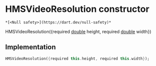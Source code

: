 


# HMSVideoResolution constructor




    *[<Null safety>](https://dart.dev/null-safety)*



HMSVideoResolution({required [double](https://api.flutter.dev/flutter/dart-core/double-class.html) height, required [double](https://api.flutter.dev/flutter/dart-core/double-class.html) width})





## Implementation

```dart
HMSVideoResolution({required this.height, required this.width});
```








